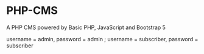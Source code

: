 # PHP-CMS
A PHP CMS powered by Basic PHP, JavaScript and Bootstrap 5

username = admin, password = admin ; username = subscriber, password = subscriber
        
 
